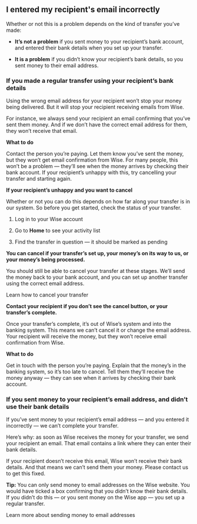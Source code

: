 ## I entered my recipient's email incorrectly  
Whether or not this is a problem depends on the kind of transfer you’ve made:

  *  **It’s not a problem** if you sent money to your recipient’s bank account, and entered their bank details when you set up your transfer.

  *  **It is a problem** if you didn’t know your recipient’s bank details, so you sent money to their email address.




### If you made a regular transfer using your recipient’s bank details

Using the wrong email address for your recipient won’t stop your money being delivered. But it will stop your recipient receiving emails from Wise.

For instance, we always send your recipient an email confirming that you’ve sent them money. And if we don’t have the correct email address for them, they won’t receive that email.

 **What to do**

Contact the person you’re paying. Let them know you’ve sent the money, but they won’t get email confirmation from Wise. For many people, this won’t be a problem — they’ll see when the money arrives by checking their bank account. If your recipient’s unhappy with this, try cancelling your transfer and starting again.

 **If your recipient’s unhappy and you want to cancel**

Whether or not you can do this depends on how far along your transfer is in our system. So before you get started, check the status of your transfer.

  1. Log in to your Wise account

  2. Go to **Home** to see your activity list

  3. Find the transfer in question — it should be marked as pending




 **You can cancel if your transfer’s set up, your money’s on its way to us, or your money’s being processed.**

You should still be able to cancel your transfer at these stages. We’ll send the money back to your bank account, and you can set up another transfer using the correct email address.

Learn how to cancel your transfer

 **Contact your recipient if you don’t see the cancel button, or your transfer’s complete.**

Once your transfer’s complete, it’s out of Wise’s system and into the banking system. This means we can’t cancel it or change the email address. Your recipient will receive the money, but they won’t receive email confirmation from Wise.

 **What to do**

Get in touch with the person you’re paying. Explain that the money’s in the banking system, so it’s too late to cancel. Tell them they’ll receive the money anyway — they can see when it arrives by checking their bank account.

### If you sent money to your recipient’s email address, and didn’t use their bank details

If you’ve sent money to your recipient’s email address — and you entered it incorrectly — we can’t complete your transfer.

Here’s why: as soon as Wise receives the money for your transfer, we send your recipient an email. That email contains a link where they can enter their bank details.

If your recipient doesn’t receive this email, Wise won’t receive their bank details. And that means we can’t send them your money. Please contact us to get this fixed.

 **Tip:** You can only send money to email addresses on the Wise website. You would have ticked a box confirming that you didn’t know their bank details. If you didn’t do this — or you sent money on the Wise app — you set up a regular transfer.

Learn more about sending money to email addresses
